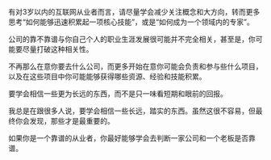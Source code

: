 有对3岁以内的互联网从业者而言，请尽量学会减少关注概念和大方向，转而更多思考“如何能够迅速积累起一项核心技能”，或是“如何成为一个领域内的专家”。

公司的靠不靠谱与你自己个人的职业生涯发展很可能并不完全相关，甚至是，你可能要尽量打破这种相关性。

不再那么在意你要去什么公司，而更多开始在意你可能会负责和参与些什么项目，以及在这些项目中你可能能够获得哪些资源、经验和技能积累。

要学会相信一些更为长远的东西，而不是只一味看短期和眼前的回报。

我总是在跟很多人说，要学会相信一些长远，踏实的东西。虽然这很不容易，但最终你会发现，那些才是最重要的。

如果你是一个靠谱的从业者，你最好能够学会去判断一家公司和一个老板是否靠谱。


